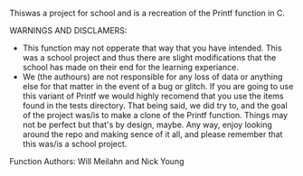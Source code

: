 Thiswas a project for school and is a recreation of the Printf function in C.

WARNINGS AND DISCLAMERS:
- This function may not opperate that way that you have intended. This was a school project and thus there are slight
  modifications that the school has made on their end for the learning experiance.
- We (the authours) are not responsible for any loss of data or anything else for that matter in the event of a bug or glitch. If you are going to use this variant of
  Printf we would highly recomend that you use the items found in the tests directory. That being said, we did try to, and the goal of the project was/is to make a
  clone of the Printf function. Things may not be perfect but that's by design, maybe. Any way, enjoy looking around the repo and making sence of it all, and please
  remember that this was/is a school project.

Function Authors: Will Meilahn and Nick Young
